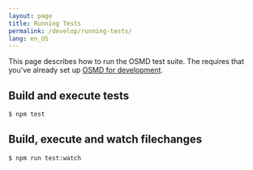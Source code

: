 ```yaml
---
layout: page
title: Running Tests
permalink: /develop/running-tests/
lang: en_US
---
```


This page describes how to run the OSMD test suite. The requires that you've already set up [OSMD for development][0].

## Build and execute tests
```sh
$ npm test
```

## Build, execute and watch filechanges

```sh
$ npm run test:watch
```

[0]: /develop/setup
